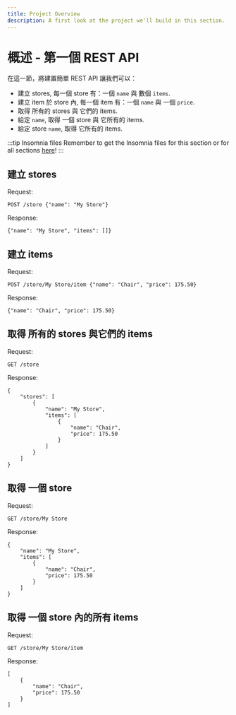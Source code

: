 ```yaml
---
title: Project Overview
description: A first look at the project we'll build in this section.
---
```


# 概述 - 第一個 REST API

在這一節，將建置簡單 REST API 讓我們可以：

- 建立 stores, 每一個 store 有：一個 `name` 與 數個 `items`.
- 建立 item 於 store 內, 每一個 item 有：一個 `name` 與 一個 `price`.
- 取得 所有的 stores 與 它們的 items.
- 給定 `name`, 取得 一個 store 與 它所有的 items.
- 給定 store `name`, 取得 它所有的 items.

:::tip Insomnia files
Remember to get the Insomnia files for this section or for all sections [here](/insomnia-files/)!
:::

## 建立 stores

Request:

```
POST /store {"name": "My Store"}
```

Response:

```
{"name": "My Store", "items": []}
```

## 建立 items

Request:

```
POST /store/My Store/item {"name": "Chair", "price": 175.50}
```

Response:

```
{"name": "Chair", "price": 175.50}
```

## 取得 所有的 stores 與它們的 items

Request:

```
GET /store
```

Response:

```
{
    "stores": [
        {
            "name": "My Store",
            "items": [
                {
                    "name": "Chair",
                    "price": 175.50
                }
            ]
        }
    ]
}
```

## 取得 一個 store

Request:

```
GET /store/My Store
```

Response:

```
{
    "name": "My Store",
    "items": [
        {
            "name": "Chair",
            "price": 175.50
        }
    ]
}
```

## 取得 一個 store 內的所有 items

Request:

```
GET /store/My Store/item
```

Response:

```
[
    {
        "name": "Chair",
        "price": 175.50
    }
]
```
